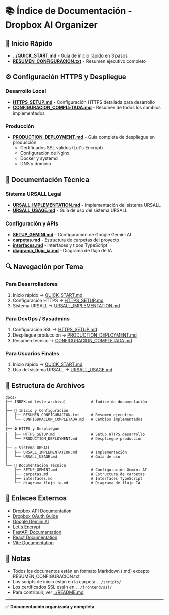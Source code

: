 # 📚 Índice de Documentación - Dropbox AI Organizer

## 🚀 Inicio Rápido

- **[../QUICK_START.md](../QUICK_START.md)** - Guía de inicio rápido en 3 pasos
- **[RESUMEN_CONFIGURACION.txt](./RESUMEN_CONFIGURACION.txt)** - Resumen ejecutivo completo

## ⚙️ Configuración HTTPS y Despliegue

### Desarrollo Local
- **[HTTPS_SETUP.md](./HTTPS_SETUP.md)** - Configuración HTTPS detallada para desarrollo
- **[CONFIGURACION_COMPLETADA.md](./CONFIGURACION_COMPLETADA.md)** - Resumen de todos los cambios implementados

### Producción
- **[PRODUCTION_DEPLOYMENT.md](./PRODUCTION_DEPLOYMENT.md)** - Guía completa de despliegue en producción
  - Certificados SSL válidos (Let's Encrypt)
  - Configuración de Nginx
  - Docker y systemd
  - DNS y dominio

## 📖 Documentación Técnica

### Sistema URSALL Legal
- **[URSALL_IMPLEMENTATION.md](./URSALL_IMPLEMENTATION.md)** - Implementación del sistema URSALL
- **[URSALL_USAGE.md](./URSALL_USAGE.md)** - Guía de uso del sistema URSALL

### Configuración y APIs
- **[SETUP_GEMINI.md](./SETUP_GEMINI.md)** - Configuración de Google Gemini AI
- **[carpetas.md](./carpetas.md)** - Estructura de carpetas del proyecto
- **[interfaces.md](./interfaces.md)** - Interfaces y tipos TypeScript
- **[diagrama_flujo_ia.md](./diagrama_flujo_ia.md)** - Diagrama de flujo de IA

## 🔍 Navegación por Tema

### Para Desarrolladores
1. Inicio rápido → [QUICK_START.md](../QUICK_START.md)
2. Configuración HTTPS → [HTTPS_SETUP.md](./HTTPS_SETUP.md)
3. Sistema URSALL → [URSALL_IMPLEMENTATION.md](./URSALL_IMPLEMENTATION.md)

### Para DevOps / Sysadmins
1. Configuración SSL → [HTTPS_SETUP.md](./HTTPS_SETUP.md)
2. Despliegue producción → [PRODUCTION_DEPLOYMENT.md](./PRODUCTION_DEPLOYMENT.md)
3. Resumen técnico → [CONFIGURACION_COMPLETADA.md](./CONFIGURACION_COMPLETADA.md)

### Para Usuarios Finales
1. Inicio rápido → [QUICK_START.md](../QUICK_START.md)
2. Uso del sistema URSALL → [URSALL_USAGE.md](./URSALL_USAGE.md)

## 📁 Estructura de Archivos

```
docs/
├── INDEX.md (este archivo)           # Índice de documentación
│
├── 🚀 Inicio y Configuración
│   ├── RESUMEN_CONFIGURACION.txt     # Resumen ejecutivo
│   └── CONFIGURACION_COMPLETADA.md   # Cambios implementados
│
├── 🔒 HTTPS y Despliegue
│   ├── HTTPS_SETUP.md                # Setup HTTPS desarrollo
│   └── PRODUCTION_DEPLOYMENT.md      # Despliegue producción
│
├── ⚖️ Sistema URSALL
│   ├── URSALL_IMPLEMENTATION.md      # Implementación
│   └── URSALL_USAGE.md               # Guía de uso
│
└── 📖 Documentación Técnica
    ├── SETUP_GEMINI.md               # Configuración Gemini AI
    ├── carpetas.md                   # Estructura de carpetas
    ├── interfaces.md                 # Interfaces TypeScript
    └── diagrama_flujo_ia.md          # Diagrama de flujo IA
```

## 🔗 Enlaces Externos

- [Dropbox API Documentation](https://www.dropbox.com/developers/documentation)
- [Dropbox OAuth Guide](https://www.dropbox.com/developers/documentation/http/documentation#oauth2-authorize)
- [Google Gemini AI](https://ai.google.dev/)
- [Let's Encrypt](https://letsencrypt.org/)
- [FastAPI Documentation](https://fastapi.tiangolo.com/)
- [React Documentation](https://react.dev/)
- [Vite Documentation](https://vitejs.dev/)

## 📝 Notas

- Todos los documentos están en formato Markdown (.md) excepto RESUMEN_CONFIGURACION.txt
- Los scripts de inicio están en la carpeta `../scripts/`
- Los certificados SSL están en `../frontend/ssl/`
- Para contribuir, ver [../README.md](../README.md)

---

✅ **Documentación organizada y completa**
